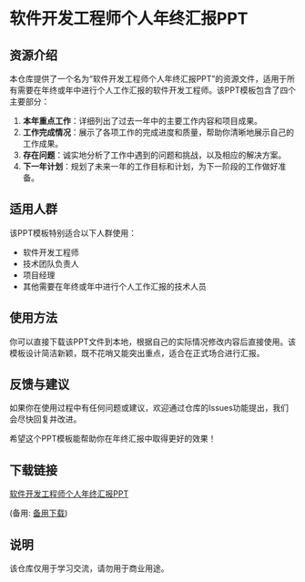 # 软件开发工程师个人年终汇报PPT

## 资源介绍

本仓库提供了一个名为“软件开发工程师个人年终汇报PPT”的资源文件，适用于所有需要在年终或年中进行个人工作汇报的软件开发工程师。该PPT模板包含了四个主要部分：

1. **本年重点工作**：详细列出了过去一年中的主要工作内容和项目成果。
2. **工作完成情况**：展示了各项工作的完成进度和质量，帮助你清晰地展示自己的工作成果。
3. **存在问题**：诚实地分析了工作中遇到的问题和挑战，以及相应的解决方案。
4. **下一年计划**：规划了未来一年的工作目标和计划，为下一阶段的工作做好准备。

## 适用人群

该PPT模板特别适合以下人群使用：

- 软件开发工程师
- 技术团队负责人
- 项目经理
- 其他需要在年终或年中进行个人工作汇报的技术人员

## 使用方法

你可以直接下载该PPT文件到本地，根据自己的实际情况修改内容后直接使用。该模板设计简洁新颖，既不花哨又能突出重点，适合在正式场合进行汇报。

## 反馈与建议

如果你在使用过程中有任何问题或建议，欢迎通过仓库的Issues功能提出，我们会尽快回复并改进。

希望这个PPT模板能帮助你在年终汇报中取得更好的效果！

## 下载链接
[软件开发工程师个人年终汇报PPT](https://pan.quark.cn/s/401b18a85d63) 

(备用: [备用下载](https://pan.baidu.com/s/15VxMHG5fyOhNdKNCZHsEXg?pwd=1234))

## 说明

该仓库仅用于学习交流，请勿用于商业用途。
